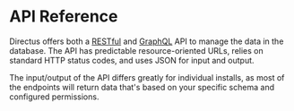 # API Reference

Directus offers both a [RESTful](/reference/api/rest/items) and [GraphQL](/reference/api/graphql) API to manage the data
in the database. The API has predictable resource-oriented URLs, relies on standard HTTP status codes, and uses JSON for
input and output.

The input/output of the API differs greatly for individual installs, as most of the endpoints will return data that's
based on your specific schema and configured permissions.

